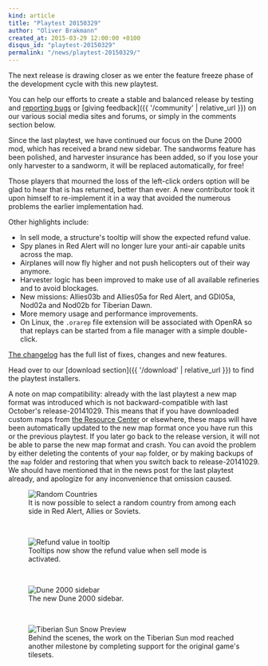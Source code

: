 ```yaml
---
kind: article
title: "Playtest 20150329"
author: "Oliver Brakmann"
created_at: 2015-03-29 12:00:00 +0100
disqus_id: "playtest-20150329"
permalink: "/news/playtest-20150329/"
---
```


The next release is drawing closer as we enter the feature freeze phase of the development cycle with this new playtest.

You can help our efforts to create a stable and balanced release by testing and [reporting bugs](https://bugs.openra.net) or [giving feedback]({{ '/community' | relative_url }}) on our various social media sites and forums, or simply in the comments section below.

Since the last playtest, we have continued our focus on the Dune 2000 mod, which has received a brand new sidebar. The sandworms feature has been polished, and harvester insurance has been added, so if you lose your only harvester to a sandworm, it will be replaced automatically, for free!

Those players that mourned the loss of the left-click orders option will be glad to hear that is has returned, better than ever. A new contributor took it upon himself to re-implement it in a way that avoided the numerous problems the earlier implementation had.

Other highlights include:

   - In sell mode, a structure's tooltip will show the expected refund value.
   - Spy planes in Red Alert will no longer lure your anti-air capable units across the map.
   - Airplanes will now fly higher and not push helicopters out of their way anymore.
   - Harvester logic has been improved to make use of all available refineries and to avoid blockages.
   - New missions: Allies03b and Allies05a for Red Alert, and GDI05a, Nod02a and Nod02b for Tiberian Dawn.
   - More memory usage and performance improvements.
   - On Linux, the `.orarep` file extension will be associated with OpenRA so that replays can be started from a file manager with a simple double-click.

[The changelog](https://github.com/OpenRA/OpenRA/wiki/Changelog/42690f2e88c25186c9c666b3994b17c39a84bac7) has the full list of fixes, changes and new features.

Head over to our [download section]({{ '/download' | relative_url }}) to find the playtest installers.

A note on map compatibility: already with the last playtest a new map format was introduced which is not backward-compatible with last October's release-20141029. This means that if you have downloaded custom maps from [the Resource Center](https://resource.openra.net) or elsewhere, these maps will have been automatically updated to the new map format once you have run this or the previous playtest. If you later go back to the release version, it will not be able to parse the new map format and crash. You can avoid the problem by either deleting the contents of your `map` folder, or by making backups of the `map` folder and restoring that when you switch back to release-20141029. We should have mentioned that in the news post for the last playtest already, and apologize for any inconvenience that omission caused.

<figure>
  <img src="{{ '/images/news/20150329-ra-randomcountries-dropdown.webp' | relative_url }}" alt="Random Countries" />
  <figcaption>It is now possible to select a random country from among each side in Red Alert, Allies or Soviets.</figcaption>
</figure>
<br />
<figure>
  <img src="{{ '/images/news/20150329-cnc-refund-tooltip.webp' | relative_url }}" alt="Refund value in tooltip" />
  <figcaption>Tooltips now show the refund value when sell mode is activated.</figcaption>
</figure>
<br />
<figure>
  <img src="{{ '/images/news/20150329-d2k-sidebar.webp' | relative_url }}" alt="Dune 2000 sidebar" />
  <figcaption>The new Dune 2000 sidebar.</figcaption>
</figure>
<br />
<figure>
  <img src="{{ '/images/news/20150329-ts-snow-preview.webp' | relative_url }}" alt="Tiberian Sun Snow Preview" />
  <figcaption>Behind the scenes, the work on the Tiberian Sun mod reached another milestone by completing support for the original game's tilesets.</figcaption>
</figure>
